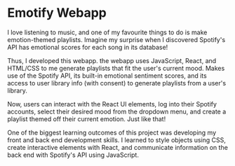 # Emotify Webapp

I love listening to music, and one of my favourite things to do is make emotion-themed playlists. Imagine my surprise when I discovered Spotify's API has emotional scores for each song in its database!

Thus, I developed this webapp. the webapp uses JavaScript, React, and HTML/CSS to me generate playlists that fit the user's current mood. Makes use of the Spotify API, its built-in emotional sentiment scores, and its access to user library info (with consent) to generate playlists from a user's library.

Now, users can interact with the React UI elements, log into their Spotify accounts, select their desired mood from the dropdown menu, and create a playlist themed off their current emotion. Just like that!

One of the biggest learning outcomes of this project was developing my front and back end development skills. I learned to style objects using CSS, create interactive elements with React, and communicate information on the back end with Spotify's API using JavaScript.
